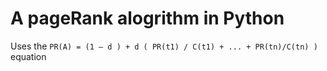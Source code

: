 # A pageRank alogrithm in Python
Uses the `PR(A) = (1 – d ) + d ( PR(t1) / C(t1) + ... + PR(tn)/C(tn) )` equation

